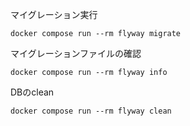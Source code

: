 マイグレーション実行
```shell
docker compose run --rm flyway migrate
```

マイグレーションファイルの確認
```shell
docker compose run --rm flyway info
```

DBのclean
```shell
docker compose run --rm flyway clean
```